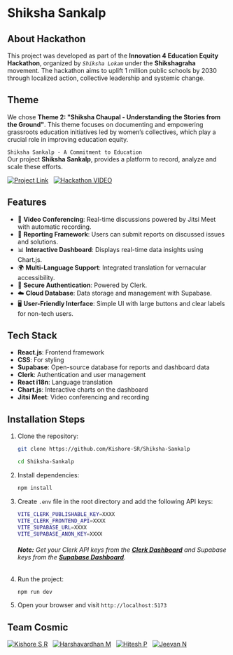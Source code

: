 #  Shiksha Sankalp

## About Hackathon

This project was developed as part of the **Innovation 4 Education Equity Hackathon**, organized by *`Shiksha Lokam`* under the **Shikshagraha** movement. The hackathon aims to uplift 1 million public schools by 2030 through localized action, collective leadership and systemic change.

## Theme

We chose **Theme 2: "Shiksha Chaupal - Understanding the Stories from the Ground"**. This theme focuses on documenting and empowering grassroots education initiatives led by women’s collectives, which play a crucial role in improving education equity.

`Shiksha Sankalp - A Commitment to Education`  
Our project **Shiksha Sankalp**, provides a platform to record, analyze and scale these efforts.

[![Project Link](https://img.shields.io/badge/Project%20Link-37a779?style=for-the-badge)](https://shikshasankalp.vercel.app/)  &nbsp; 
[![Hackathon VIDEO](https://img.shields.io/badge/Demo%20VIDEO-%23FF0000.svg?style=for-the-badge&logo=YouTube&logoColor=white)](https://youtu.be/HKfKNdXa9s4)  

## Features 

- 🎥 **Video Conferencing**: Real-time discussions powered by Jitsi Meet with automatic recording.
- 📝 **Reporting Framework**: Users can submit reports on discussed issues and solutions.
- 📊 **Interactive Dashboard**: Displays real-time data insights using Chart.js.
- 🌍 **Multi-Language Support**: Integrated translation for vernacular accessibility.
- 🔐 **Secure Authentication**: Powered by Clerk.
- ☁️ **Cloud Database**: Data storage and management with Supabase.
- 🖥 **User-Friendly Interface**: Simple UI with large buttons and clear labels for non-tech users.

## Tech Stack

- **React.js**: Frontend framework
- **CSS**: For styling
- **Supabase**: Open-source database for reports and dashboard data
- **Clerk**: Authentication and user management
- **React i18n**: Language translation
- **Chart.js**: Interactive charts on the dashboard
- **Jitsi Meet**: Video conferencing and recording

## Installation Steps

1. Clone the repository:
   ```sh
   git clone https://github.com/Kishore-SR/Shiksha-Sankalp
   ```
   ```sh
   cd Shiksha-Sankalp
   ```
2. Install dependencies:
   ```sh
   npm install
   ```
3. Create `.env` file in the root directory and add the following API keys:

   ```sh
   VITE_CLERK_PUBLISHABLE_KEY=XXXX
   VITE_CLERK_FRONTEND_API=XXXX
   VITE_SUPABASE_URL=XXXX
   VITE_SUPABASE_ANON_KEY=XXXX
   ```
   ###### **Note:** Get your Clerk API keys from the **[Clerk Dashboard](https://clerk.dev/)** and Supabase keys from the **[Supabase Dashboard](https://supabase.com/)**.

4. Run the project:
   ```sh
   npm run dev
   ```
5. Open your browser and visit `http://localhost:5173`

## Team Cosmic

[![Kishore S R](https://img.shields.io/badge/kishore%20s%20r-%230077B5.svg?style=for-the-badge&logo=linkedin&logoColor=white)](https://www.linkedin.com/in/Kishore-SR) &nbsp;
[![Harshavardhan M](https://img.shields.io/badge/harshavardhan%20m-%230077B5.svg?style=for-the-badge&logo=linkedin&logoColor=white)](https://www.linkedin.com/in/harshavardhan-md/) &nbsp;
[![Hitesh P](https://img.shields.io/badge/hitesh%20p-%230077B5.svg?style=for-the-badge&logo=linkedin&logoColor=white)](https://www.linkedin.com/in/hitesh-p-aa55662a3) &nbsp;
[![Jeevan N](https://img.shields.io/badge/jeevan%20n-%230077B5.svg?style=for-the-badge&logo=linkedin&logoColor=white)](https://www.linkedin.com/in/jeevan-n-39a5652a3/)
